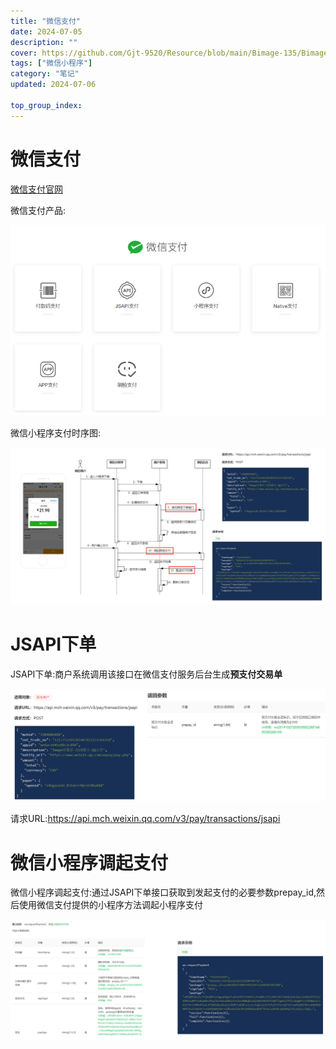 ```yaml
---
title: "微信支付"
date: 2024-07-05
description: ""
cover: https://github.com/Gjt-9520/Resource/blob/main/Bimage-135/Bimage58.jpg?raw=true
tags: ["微信小程序"]
category: "笔记"
updated: 2024-07-06
  
top_group_index: 
---
```


# 微信支付 

[微信支付官网](https://pay.weixin.qq.com/static/product/product_index.shtml)

微信支付产品:

![微信支付产品](../images/微信支付产品.png)

微信小程序支付时序图:

![微信小程序支付时序图](../images/微信小程序支付时序图.png)

# JSAPI下单

JSAPI下单:商户系统调用该接口在微信支付服务后台生成**预支付交易单**

![JSAPI下单](../images/JSAPI下单.png)

请求URL:https://api.mch.weixin.qq.com/v3/pay/transactions/jsapi

# 微信小程序调起支付

微信小程序调起支付:通过JSAPI下单接口获取到发起支付的必要参数prepay_id,然后使用微信支付提供的小程序方法调起小程序支付

![微信小程序调起支付](../images/微信小程序调起支付.png)